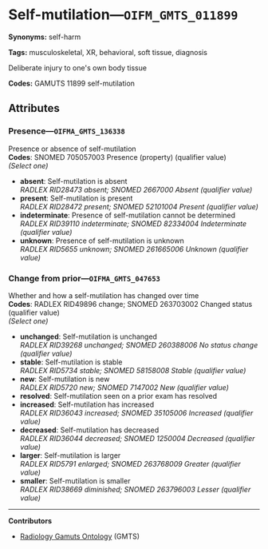# Self-mutilation—`OIFM_GMTS_011899`

**Synonyms:** self-harm

**Tags:** musculoskeletal, XR, behavioral, soft tissue, diagnosis

Deliberate injury to one's own body tissue

**Codes:** GAMUTS 11899 self-mutilation

## Attributes

### Presence—`OIFMA_GMTS_136338`

Presence or absence of self-mutilation  
**Codes**: SNOMED 705057003 Presence (property) (qualifier value)  
*(Select one)*

- **absent**: Self-mutilation is absent  
_RADLEX RID28473 absent; SNOMED 2667000 Absent (qualifier value)_
- **present**: Self-mutilation is present  
_RADLEX RID28472 present; SNOMED 52101004 Present (qualifier value)_
- **indeterminate**: Presence of self-mutilation cannot be determined  
_RADLEX RID39110 indeterminate; SNOMED 82334004 Indeterminate (qualifier value)_
- **unknown**: Presence of self-mutilation is unknown  
_RADLEX RID5655 unknown; SNOMED 261665006 Unknown (qualifier value)_

### Change from prior—`OIFMA_GMTS_047653`

Whether and how a self-mutilation has changed over time  
**Codes**: RADLEX RID49896 change; SNOMED 263703002 Changed status (qualifier value)  
*(Select one)*

- **unchanged**: Self-mutilation is unchanged  
_RADLEX RID39268 unchanged; SNOMED 260388006 No status change (qualifier value)_
- **stable**: Self-mutilation is stable  
_RADLEX RID5734 stable; SNOMED 58158008 Stable (qualifier value)_
- **new**: Self-mutilation is new  
_RADLEX RID5720 new; SNOMED 7147002 New (qualifier value)_
- **resolved**: Self-mutilation seen on a prior exam has resolved  
- **increased**: Self-mutilation has increased  
_RADLEX RID36043 increased; SNOMED 35105006 Increased (qualifier value)_
- **decreased**: Self-mutilation has decreased  
_RADLEX RID36044 decreased; SNOMED 1250004 Decreased (qualifier value)_
- **larger**: Self-mutilation is larger  
_RADLEX RID5791 enlarged; SNOMED 263768009 Greater (qualifier value)_
- **smaller**: Self-mutilation is smaller  
_RADLEX RID38669 diminished; SNOMED 263796003 Lesser (qualifier value)_

---

**Contributors**

- [Radiology Gamuts Ontology](https://gamuts.net/) (GMTS)
